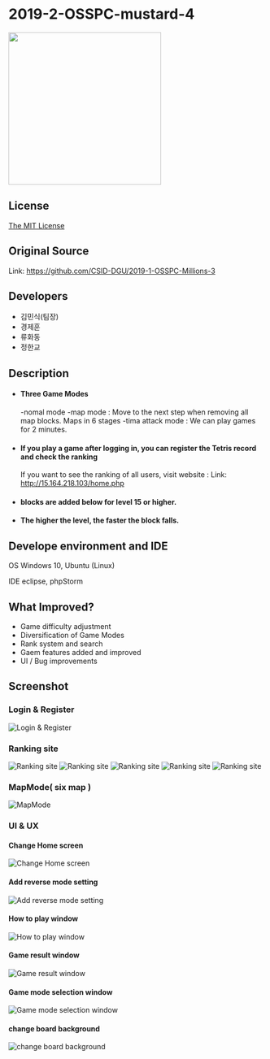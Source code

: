 <h1>2019-2-OSSPC-mustard-4</h1>

<img width=300 src="https://user-images.githubusercontent.com/43781484/66769955-64f7c800-eef1-11e9-8003-1c7ccd7e50f6.jpg">

## License
	
<a href="https://opensource.org/licenses/MIT">The MIT License </a>

## Original Source

Link: https://github.com/CSID-DGU/2019-1-OSSPC-Millions-3

## Developers
+ 김민식(팀장)<br>
+ 경제훈<br>
+ 류화동<br> 
+ 정한교<br> 

## Description

+ #### Three Game Modes
	-nomal mode
	-map mode : Move to the next step when removing all map blocks. Maps in 6 stages
	-tima attack mode : We can play games for 2 minutes.

+ #### If you play a game after logging in, you can register the Tetris record and check the ranking
 	If you want to see the ranking of all users, visit website :
Link: http://15.164.218.103/home.php

+ #### blocks are added below for level 15 or higher.

+ #### The higher the level, the faster the block falls.



## Develope environment and IDE
>
  OS
  Windows 10, Ubuntu (Linux)
  
  IDE
  eclipse, phpStorm

## What Improved?

+ Game difficulty adjustment
+ Diversification of Game Modes
+ Rank system and search 
+ Gaem features added and improved
+ UI / Bug improvements

## Screenshot
	
### Login & Register

![Login & Register](./IMAGES/login.png)

### Ranking site

![Ranking site](./IMAGES/home.png) ![Ranking site](./IMAGES/nomal.png) ![Ranking site](./IMAGES/map.png) ![Ranking site](./IMAGES/time.png) ![Ranking site](./IMAGES/search.png) 
### MapMode( six map )

![MapMode](./IMAGES/gamemode_map.png)



### UI & UX

#### Change Home screen
![Change Home screen](./IMAGES/ui_homescreen.png)
	
#### Add reverse mode setting
![Add reverse mode setting](./IMAGES/add_setting.png)

#### How to play window
![How to play window](./IMAGES/how_to_play.png)

#### Game result window
![Game result window](./IMAGES/game_result.png)

#### Game mode selection window
![Game mode selection window](./IMAGES/mode_selection_window.png)

#### change board background
![change board background](./IMAGES/change_board_ui.png)





